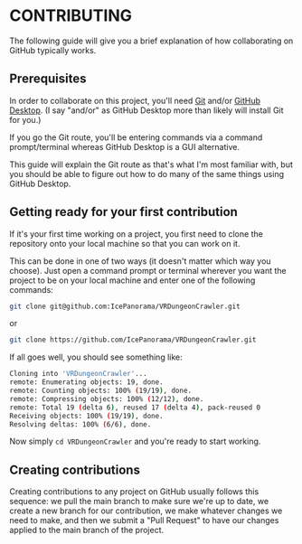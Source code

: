 # CONTRIBUTING

The following guide will give you a brief explanation of how collaborating on GitHub typically works.

## Prerequisites

In order to collaborate on this project, you'll need [Git](https://git-scm.com/) and/or [GitHub Desktop](https://desktop.github.com/). (I say "and/or" as GitHub Desktop more than likely will install Git for you.)

If you go the Git route, you'll be entering commands via a command prompt/terminal whereas GitHub Desktop is a GUI alternative.

This guide will explain the Git route as that's what I'm most familiar with, but you should be able to figure out how to do many of the same things using GitHub Desktop.

## Getting ready for your first contribution

If it's your first time working on a project, you first need to clone the repository onto your local machine so that you can work on it.

This can be done in one of two ways (it doesn't matter which way you choose). Just open a command prompt or terminal wherever you want the project to be on your local machine and enter one of the following commands:

```bash
git clone git@github.com:IcePanorama/VRDungeonCrawler.git
```

or

```bash
git clone https://github.com/IcePanorama/VRDungeonCrawler.git
```

If all goes well, you should see something like:

```bash
Cloning into 'VRDungeonCrawler'...
remote: Enumerating objects: 19, done.
remote: Counting objects: 100% (19/19), done.
remote: Compressing objects: 100% (12/12), done.
remote: Total 19 (delta 6), reused 17 (delta 4), pack-reused 0
Receiving objects: 100% (19/19), done.
Resolving deltas: 100% (6/6), done.
```

Now simply `cd VRDungeonCrawler` and you're ready to start working.

## Creating contributions

Creating contributions to any project on GitHub usually follows this sequence: we pull the main branch to make sure we're up to date, we create a new branch for our contribution, we make whatever changes we need to make, and then we submit a "Pull Request" to have our changes applied to the main branch of the project.

